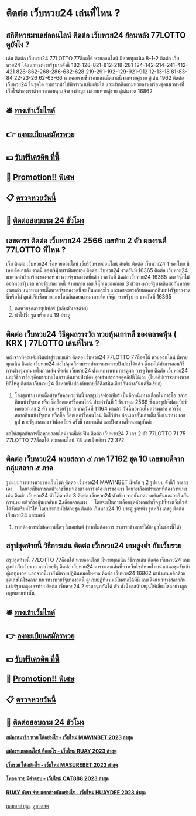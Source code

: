 # ติดต่อ เว็บหวย24 เล่นที่ไหน ?
## สถิติหวยมาเลย์ออนไลน์ ติดต่อ เว็บหวย24 ย้อนหลัง 77LOTTO ดูยังไง ?
เด่น ติดต่อ เว็บหวย24 77LOTTO 77ล็อตโต้ หวยออนไลน์ มีหวยทุกชนิด 8-1-2 ติดต่อ เว็บหวย24 ได้แนวทางหวยรัฐบาลดังนี้
182-128-821-812-218-281
124-142-214-241-412-421
826-862-268-286-682-628
219-291-192-129-921-912
12-13-18
81-83-84
22-23-26
62-63-66
หากคอหวยชื่นชอบเลขเด็ดงวดนี้จากหวยคู่รวย คู่เด่น 1962 ติดต่อ เว็บหวย24 ในชุดใด สามารถนำไปพิจารณาเพิ่มเติมได้ และฝากติดตามหวยลาว พร้อมชุดแนวทางที่เว็บไซต์ของเราด้วย
ขอขอบคุณเจ้าของข้อมูล
ผลงานหวยคู่รวย คู่เด่นงวด 16862


## 🛎 [ทางเข้าเว็บไซต์](https://bit.ly/3BG5bNw)
## 👉 [ลงทะเบียนสมัครหวย](https://bit.ly/3BG5bNw)
## 💵 [รับฟรีเครดิต ที่นี้](https://bit.ly/3C3mvgS)
## 👑 [Promotion!! พิเศษ](https://bit.ly/3C3mvgS)
## 📋 [ตรวจหวยวันนี้](https://bit.ly/3C3mvgS)
## 📱 [ติดต่อสอบถาม 24 ชัวโมง](https://bit.ly/3C3mvgS)

## เลขดารา ติดต่อ เว็บหวย24 2566 เลขท้าย 2 ตัว ผลงานดี 77LOTTO ที่ไหน ?
เว็บ ติดต่อ เว็บหวย24 ซื้อหวยออนไลน์ เว็บรีวิวหวยออนไลน์ อันดับ ติดต่อ เว็บหวย24 1 ของไทย มีเลขเด็ดเลขดัง งวดนี้ ของเจ๊นุ๊กบารมีมหาเฮง ติดต่อ เว็บหวย24 งวดวันที่ 16365 ติดต่อ เว็บหวย24 มาตามคำเรียกร้องของคอหวย หวยรัฐบาลงวดที่แล้ว งวดวันที่ ติดต่อ เว็บหวย24 16365 เลขเจ้นุ๊กไม่ออกหวยรัฐบาล หวยรัฐบาลงวดนี้ ห้ามพลาด เลขเจ๊นุ๊กเคยออกเลข 3 ตัวตรงหวยรัฐบาลติดต่อกันหลายงวดแล้ว แนวทางเลขเด็ดหวยรัฐบาลงวดนี้จะเป็นเลขอะไร และเลขจะตรงกับผลฉลากกินแบ่งรัฐบาลงวดนี้หรือไม่ ดูแล้วรีบซื้อหวยออนไลน์กันเลยนะคะ
เลขเด็ด เจ๊นุ๊ก หวยรัฐบาล งวดวันที่ 16365
1. กดหวยชุดลาวซุปเปอร์ (กลับตัวเลขด้วย)
2. นำไปวิ่ง รูด หรือเล่น 19 ประตู

## ติดต่อ เว็บหวย24 วิธีดูผลรางวัล หวยหุ้นเกาหลี ของตลาดหุ้น ( KRX ) 77LOTTO เล่นที่ไหน ?
หลังจากที่คุณเติมเงินเข้าสู่ระบบแล้ว ติดต่อ เว็บหวย24 77LOTTO 77ล็อตโต้ หวยออนไลน์ มีหวยทุกชนิด ติดต่อ เว็บหวย24 ต่อไปคุณก็สามารถทำการแทงหวยปิงปองได้แล้ว ซึ่งผมได้ทำการสอนวิธีการต่างๆมากมายในการเล่น ติดต่อ เว็บหวย24 ตั้งแต่การแทง การดูผล การดูโพย ติดต่อ เว็บหวย24 และวิธีการอื่นๆอีกมากมายในการเล่นหวยปิงปอง คุณสามารถกดดูคลิปนี้ได้เลย
(ในคลิปเราจะแทงหวยยี่กีให้ดู ติดต่อ เว็บหวย24 ซึ่งหวยปิงปองกับหวยยี่กีคือชนิดเดียวกันต่างกันแค่ชื่อเรียก)
1. โค้งสุดท้าย เลขเด็ดสำหรับคอหวยวันนี้ เลขธูป เจ้ฟองเบียร์ เป็นอีกหนึ่งทางเลือกในการซื้อ สลากกินแบ่งรัฐบาล หรือ ซื้อล็อตเตอร์รี่ออนไลน์ ประจำวันที่ 1 ธันวาคม 2566 ซึ่งเลขธูปเจ๊ฟองเบียร์เคยออกเลข 2 ตัว บน หวยรัฐบาล งวดวันที่ 11164 มาแล้ว วันนี้คอหวยไม่ควรพลาด ควรซื้อสลากกินแบ่งรัฐบาล หรือซื้อ ล็อตเตอร์รี่ออนไลน์ ติดไว้บ้าง ก่อนเลขอั้นเลขเต็ม ซึ่งแนวทาง เลขธูป หวยรัฐบาลของ เจ้ฟองเบียร์ ครั้งนี้ เลขจะเด็ด และปังขนาดไหนมาดูกันค่ะ

ขอให้สนุกกับการซื้อหวยออนไลน์งวดนี้ค่ะ
ฟัน ติดต่อ เว็บหวย24 7
เลข 2 ตัว 77LOTTO 71 75 77LOTTO 77ล็อตโต้ หวยออนไลน์ 78
เลขเม็ดเดียว 72 372

## ติดต่อ เว็บหวย24 หวยสลาก ๕ ภาค 17162 ชุด 10 เลขขายดีจากกลุ่มสลาก ๕ ภาค
รูปแบบการแทงหวยของเว็บไซต์ ติดต่อ เว็บหวย24 MAWINBET มีหลัก ๆ 2 รูปแบบ ดังนี้1.กดเลขเอง     โดยจะเป็นการกดตัวเลขขึ้นมาเองตามความต้องการของเรา โดยจะเลือกประเภทที่ต้องการแทง เช่น ติดต่อ เว็บหวย24 ตัวโต๊ด หรือ 3 ติดต่อ เว็บหวย24 ตัวท้าย จากนั้นกดวางเดิมพันและกดยืนยันการแทง แล้วก็รอลุ้นผลลัพธ์
2.เลือกจากแผง     โดยจะเป็นการเลือกชุดตัวเลขสำเร็จรูปที่ทางเว็บไซต์ได้จัดเตรียมไว้ให้ โดยประกอบไปด้วยชุด ติดต่อ เว็บหวย24 19 ประตู รูดหน้า รูดหลัง เลขคู่ ติดต่อ เว็บหวย24 และเลขคี่
1. หากต้องการส่งข้อความใดๆ ถึงเอเย่นต์ (หากไม่ต้องการ สามารถข้ามการใส่ข้อมูลในช่องนี้ได้)

## สรุปสุดท้ายนี้ วิธีการเล่น ติดต่อ เว็บหวย24 เกมสูงต่ำ กับเว็บรวย
สรุปสุดท้ายนี้ 77LOTTO 77ล็อตโต้ หวยออนไลน์ มีหวยทุกชนิด วิธีการเล่น ติดต่อ เว็บหวย24 เกมสูงต่ำ กับเว็บรวย หวยไทยรัฐ ติดต่อ เว็บหวย24 ตารางเลขเด่นที่ทางเว็บไซต์หวยไทยนำเสนอชุดจับเข้าคู่มาทุกงวด นอกจากนี้เรายังมีหวยปฏิทินหมอไพศาล ติดต่อ เว็บหวย24 16862 มานำเสนออีกด้วย ชุดเลขให้โชคลาภ แนวทางหวยรัฐบาลงวดนี้ ดูหวยปฏิทินหมอไพศาลได้ที่นี่ เลขเด็ดแนวทางสลากกินแบ่งรัฐบาลชุดเลขท้าย ติดต่อ เว็บหวย24 2 รวมสนุกกันได้ ตัว ทั้งนี้ขอสนับสนุนให้เสี่ยงโชคอย่างถูกกฎหมายเท่านั้น

## 🛎 [ทางเข้าเว็บไซต์](https://bit.ly/3BG5bNw)
## 👉 [ลงทะเบียนสมัครหวย](https://bit.ly/3BG5bNw)
## 💵 [รับฟรีเครดิต ที่นี้](https://bit.ly/3C3mvgS)
## 👑 [Promotion!! พิเศษ](https://bit.ly/3C3mvgS)
## 📋 [ตรวจหวยวันนี้](https://bit.ly/3C3mvgS)
## 📱 [ติดต่อสอบถาม 24 ชัวโมง](https://bit.ly/3C3mvgS)

#### [สมัครสมาชิก หวย ได้อย่างไร - เว็บใหม่ MAWINBET 2023 ล่าสุด](https://atom.io/themes/สมัครสมาชิก%20หวย%20ได้อย่างไร%20-%20เว็บใหม่%20mawinbet%202023%20ล่าสุด)
#### [สมัครหวยออนไลน์ คืออะไร - เว็บใหม่ RUAY 2023 ล่าสุด](https://atom.io/themes/สมัครหวยออนไลน์%20คืออะไร%20-%20เว็บใหม่%20ruay%202023%20ล่าสุด)
#### [เว็บรวย ได้อย่างไร - เว็บใหม่ MASUREBET 2023 ล่าสุด](https://atom.io/themes/เว็บรวย%20ได้อย่างไร%20-%20เว็บใหม่%20masurebet%202023%20ล่าสุด)
#### [โหลด รวย มีคำตอบ - เว็บใหม่ CAT888 2023 ล่าสุด](https://atom.io/themes/โหลด%20รวย%20มีคำตอบ%20-%20เว็บใหม่%20cat888%202023%20ล่าสุด)
#### [RUAY อัตรา จ่าย แตกต่างกันอย่างไร - เว็บใหม่ HUAYDEE 2023 ล่าสุด](https://atom.io/themes/ruay%20อัตรา%20จ่าย%20แตกต่างกันอย่างไร%20-%20เว็บใหม่%20huaydee%202023%20ล่าสุด)

[ผลบอลล่าสุด](https://siamsport.tv "ผลบอลล่าสุด"), [ดูบอลสด](https://siamsport.tv/ดูบอลสด "ดูบอลสด")